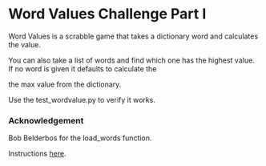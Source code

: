 # Word Values Challenge Part I

Word Values is a scrabble game that takes a dictionary word and calculates the value. 

You can also take a list of words and find which one has the highest value. If no word is given it defaults to calculate the 

the max value from the dictionary.

Use the test_wordvalue.py to verify it works.  




### Acknowledgement 

Bob Belderbos for the load_words function. 


Instructions [here](http://pybit.es/codechallenge01.html).

